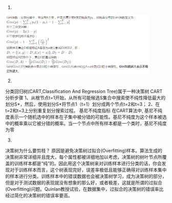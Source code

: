 1. 
<img align="center" src="figs/1.png" width="450" alt="sota">

2. 
分类回归树(CART,Classification And Regression Tree)属于一种决策树
CART分析步骤
1、从根节点t=1开始，从所有可能候选S集合中搜索使不纯性降低最大的划分S*，然后，使用划分S*将节点1（t=1）划分成两个节点t=2和t=3；
2、在t=2和t=3上分别重复划分搜索过程。
基尼不纯度指标
在CART算法中, 基尼不纯度表示一个随机选中的样本在子集中被分错的可能性。基尼不纯度为这个样本被选中的概率乘以它被分错的概率。当一个节点中所有样本都是一个类时，基尼不纯度为零

3.
决策树为什么要剪枝？
原因是避免决策树过拟合(Overfitting)样本。算法生成的决策树非常详细并且庞大，每个属性都被详细地加以考虑，决策树的树叶节点所覆盖的训练样本都是“纯”的。因此用这个决策树来对训练样本进行分类的话，你会发现对于训练样本而言，这个树表现完好，误差率极低且能够正确得对训练样本集中的样本进行分类。训练样本中的错误数据也会被决策树学习，成为决策树的部分，但是对于测试数据的表现就没有想象的那么好，或者极差，这就是所谓的过拟合(Overfitting)问题。Quinlan教授试验，在数据集中，过拟合的决策树的错误率比经过简化的决策树的错误率要高。
